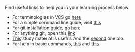 Find useful links to help you in your learning process below:

* For terminologies in VCS go [here](https://betterexplained.com/articles/a-visual-guide-to-version-control/)
* For a simple command line guide, visit [this](http://rogerdudler.github.io/git-guide/)
* For git installation guide, go [here](https://git-scm.com/book/en/v2/Getting-Started-Installing-Git)
* For anything git, open this [link](https://git-scm.com/book/en/v2)
* [This](https://gist.github.com/sakshamsaxena/0bf994fd94746357cb11cdbfb62db350) study material is useful. And the [second](https://gist.github.com/sakshamsaxena/be06a4bf3260c320262be72c7dd80b2e) one too.
* For help in basic commands, [this](https://gist.github.com/sakshamsaxena/38b0d12364d6faa2d03f) and [this](https://gist.github.com/sakshamsaxena/5c83df15bc2b17f3c72399860b31924b)

